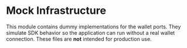 # Mock Infrastructure

This module contains dummy implementations for the wallet ports. They simulate
SDK behavior so the application can run without a real wallet connection.
These files are **not** intended for production use.
